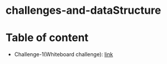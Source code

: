# challenges-and-dataStructure
# Table of content
- Challenge-1(Whiteboard challenge):
  [link](https://github.com/OmarAmjad310/challenges-and-dataStructure/tree/main/Whiteboard%20challenge)
